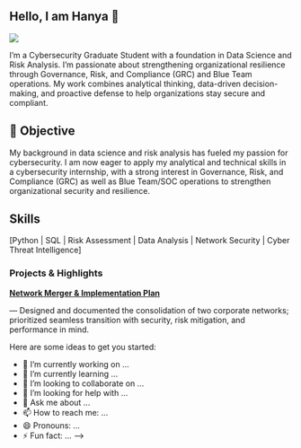 ## Hello, I am Hanya 👋

<a href="https://www.linkedin.com/in/hanya-iahmed/"><img src="https://img.shields.io/badge/-LinkedIn-0072b1?&style=for-the-badge&logo=linkedin&logoColor=white" /></a>

I’m a Cybersecurity Graduate Student with a foundation in Data Science and Risk Analysis. I’m passionate about strengthening organizational resilience through Governance, Risk, and Compliance (GRC) and Blue Team operations. 
My work combines analytical thinking, data-driven decision-making, and proactive defense to help organizations stay secure and compliant.

## 🎯 Objective

My background in data science and risk analysis has fueled my passion for cybersecurity. I am now eager to apply my analytical and technical skills in a cybersecurity internship, with a strong interest in Governance, Risk, and Compliance (GRC) as well as Blue Team/SOC operations to strengthen organizational security and resilience.

## Skills
[Python | SQL | Risk Assessment | Data Analysis | Network Security | Cyber Threat Intelligence]

### Projects & Highlights

[**Network Merger & Implementation Plan**](https://github.com/Hanyaahmed/Network-Merger-and-Implementation-Plan) 

— Designed and documented the consolidation of two corporate networks; prioritized seamless transition with security, risk mitigation, and performance in mind.































Here are some ideas to get you started:

- 🔭 I’m currently working on ...
- 🌱 I’m currently learning ...
- 👯 I’m looking to collaborate on ...
- 🤔 I’m looking for help with ...
- 💬 Ask me about ...
- 📫 How to reach me: ...
- 😄 Pronouns: ...
- ⚡ Fun fact: ...
-->
